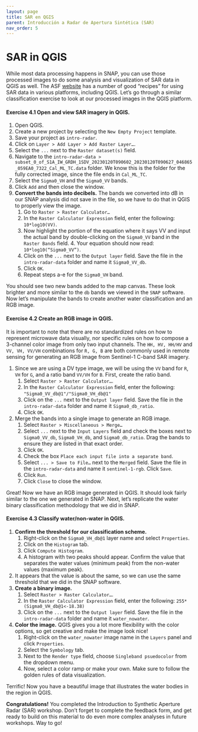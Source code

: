 ```yaml
---
layout: page
title: SAR en QGIS
parent: Introducción a Radar de Apertura Sintética (SAR)
nav_order: 5
---
```


# SAR in QGIS
While most data processing happens in SNAP, you can use those processed images to do some analysis and visualization of SAR data in QGIS as well. The ASF [website](https://asf.alaska.edu/how-to/data-basics/data-recipe-tutorials-2/) has a number of good “recipes” for using SAR data in various platforms, including QGIS. Let’s go through a similar classification exercise to look at our processed images in the QGIS platform.

#### Exercise 4.1 Open and view SAR imagery in QGIS.
1. Open QGIS. 
2. Create a new project by selecting the `New Empty Project` template. 
3. Save your project as `intro-radar`. 
4. Click on `Layer > Add Layer > Add Raster Layer…`. 
5. Select the `...` next to the `Raster dataset(s)` field. 
6. Navigate to the `intro-radar-data > subset_0_of_S1A_IW_GRDH_1SDV_20230120T090602_20230120T090627_046865_059EA0_7322_Cal_ML_TC.data` folder. We know this is the folder for the fully corrected image, since the file ends in `Cal_ML_TC`. 
7. Select the `Sigma0_VH` and the `Sigma0_VV` bands.
8. Click `Add` and then close the window. 
9. **Convert the bands into decibels.** The bands we converted into dB in our SNAP analysis did not save in the file, so we have to do that in QGIS to properly view the image. 
    1. Go to `Raster > Raster Calculator…`
    2. In the `Raster Calculator Expression` field, enter the following: `10*log10(VV)`.
    3. Now highlight the portion of the equation where it says VV and input the actual band by double-clicking on the `Sigma0_VV` band in the `Raster Bands` field.     4. Your equation should now read: `10*log10(“Sigma0_VV”)`.
    5. Click on the `...` next to the `Output layer` field. Save the file in the `intro-radar-data` folder and name it `Sigma0_VV_db`. 
    6. Click `OK`.
    7. Repeat steps a-e for the `Sigma0_VH` band.

You should see two new bands added to the map canvas. These look brighter and more similar to the `db` bands we viewed in the `SNAP` software. Now let’s manipulate the bands to create another water classification and an RGB image.

#### Exercise 4.2 Create an RGB image in QGIS. 
It is important to note that there are no standardized rules on how to represent microwave data visually, nor specific rules on how to compose a 3-channel color image from only two input channels. The `HH, HV, HH/HV` and `VV, VH, VV/VH` combinations for `R, G, B` are both commonly used in remote sensing for generating an RGB image from Sentinel-1 C-band SAR imagery.

1. Since we are using a DV type image, we will be using the `VV` band for `R`, `VH` for `G`, and a ratio band `VV/VH` for `B`. First, create the ratio band.
    1. Select `Raster > Raster Calculator…`.
    2. In the `Raster Calculator Expression` field, enter the following: `"Sigma0_VV_db@1"/"Sigma0_VH_db@1"`
    3. Click on the `...` next to the `Output layer` field. Save the file in the `intro-radar-data` folder and name it `Sigma0_db_ratio`. 
    4. Click `OK`.
2. Merge the bands into a single image to generate an RGB image.
    1. Select `Raster > Miscellaneous > Merge…`
    2. Select `...` next to the `Input Layers` field and check the boxes next to `Sigma0_VV_db`, `Sigma0_VH_db`, and `Sigma0_db_ratio`. Drag the bands to ensure they are listed in that exact order.
    3. Click `OK`.
    4. Check the box `Place each input file into a separate band`.
    5. Select `... > Save to File…` next to the `Merged` field. Save the file in the `intro-radar-data` and name it `sentinel-1-rgb`. Click `Save`.
    6. Click `Run`. 
    7. Click `Close` to close the window.

Great! Now we have an RGB image generated in QGIS. It should look fairly similar to the one we generated in SNAP. Next, let’s replicate the water binary classification methodology that we did in SNAP.

#### Exercise 4.3 Classify water/non-water in QGIS.

1. **Confirm the threshold for our classification scheme.**
    1. Right-click on the `Sigma0_VH_db@1` layer name and select `Properties`.
    2. Click on the `Histogram` tab.
    3. Click `Compute Histogram`. 
    4. A histogram with two peaks should appear. Confirm the value that separates the water values (minimum peak) from the non-water values (maximum peak).
2. It appears that the value is about the same, so we can use the same threshold that we did in the SNAP software. 
3. **Create a binary image.**
    1. Select `Raster > Raster Calculator…`.
    2. In the `Raster Calculator Expression` field, enter the following: `255*(Sigma0_VH_db@1<-18.38)`
    3. Click on the `...` next to the `Output layer` field. Save the file in the `intro-radar-data` folder and name it `water_nowater`. 
4. **Color the image.** QGIS gives you a lot more flexibility with the color options, so get creative and make the image look nice!
    1. Right-click on the `water_nowater` image name in the `Layers` panel and click `Properties`. 
    2. Select the `Symbology` tab.
    3. Next to the `Render type` field, choose `Singleband psuedocolor` from the dropdown menu.
    4. Now, select a color ramp or make your own. Make sure to follow the golden rules of data visualization. 

Terrific! Now you have a beautiful image that illustrates the water bodies in the region in QGIS. 

**Congratulations!** You completed the Introduction to Synthetic Aperture Radar (SAR) workshop. Don’t forget to complete the feedback form, and get ready to build on this material to do even more complex analyses in future workshops. Way to go!
